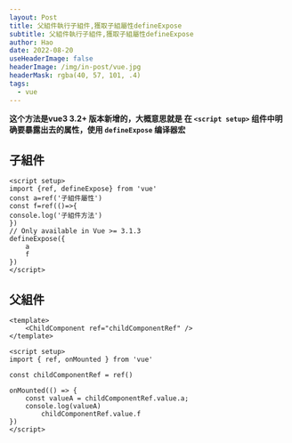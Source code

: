 ```yaml
---
layout: Post
title: 父組件執行子組件,獲取子組屬性defineExpose
subtitle: 父組件執行子組件,獲取子組屬性defineExpose
author: Hao
date: 2022-08-20
useHeaderImage: false
headerImage: /img/in-post/vue.jpg
headerMask: rgba(40, 57, 101, .4)
tags: 
  - vue
---
```

**这个方法是vue3 3.2+ 版本新增的，大概意思就是 在 `<script setup>` 组件中明确要暴露出去的属性，使用 `defineExpose` 编译器宏**
## 子組件

```vue
<script setup>
import {ref, defineExpose} from 'vue'
const a=ref('子組件屬性')
const f=ref(()=>{
console.log('子組件方法')
})
// Only available in Vue >= 3.1.3
defineExpose({
    a
    f
})
</script>
```

## 父組件

```vue
<template>
    <ChildComponent ref="childComponentRef" />
</template>

<script setup>
import { ref, onMounted } from 'vue'

const childComponentRef = ref()

onMounted(() => {
    const valueA = childComponentRef.value.a;
    console.log(valueA)
		childComponentRef.value.f
})
</script>
```